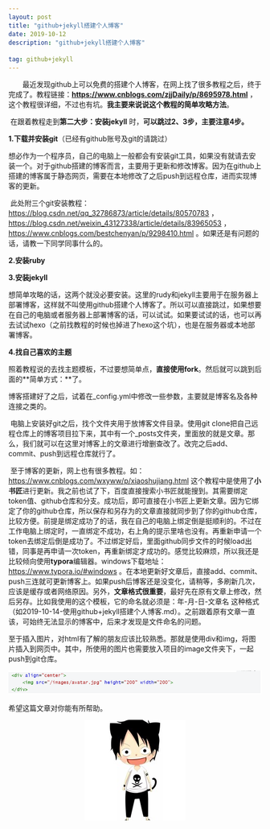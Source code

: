 ```yaml
---
layout: post
title: "github+jekyll搭建个人博客"
date: 2019-10-12 
description: "github+jekyll搭建个人博客"

tag: github+jekyll 
---   
```


　　最近发现github上可以免费的搭建个人博客，在网上找了很多教程之后，终于完成了。教程链接：**https://www.cnblogs.com/zjjDaily/p/8695978.html**  ，这个教程很详细，不过也有坑。**我主要来说说这个教程的简单攻略方法**。  

​	在跟着教程走到**第二大步：安装jekyll** 时，**可以跳过2、3步，主要注意4步。**  

**1.下载并安装git**（已经有github账号及git的请跳过）  

​	想必作为一个程序员，自己的电脑上一般都会有安装git工具，如果没有就请去安装一个。对于github搭建的博客而言，主要用于更新和修改博客。因为在github上搭建的博客属于静态网页，需要在本地修改了之后push到远程仓库，进而实现博客的更新。  

​	此处附三个git安装教程：https://blog.csdn.net/qq_32786873/article/details/80570783 ，https://blog.csdn.net/weixin_43127338/article/details/83965053 ，https://www.cnblogs.com/bestchenyan/p/9298410.html 。如果还是有问题的话，请教一下同学同事什么的。  

**2.安装ruby**  

**3.安装jekyll**  

​	想简单攻略的话，这两个就没必要安装。这里的rudy和jekyll主要用于在服务器上部署博客，这样就不叫使用github搭建个人博客了。所以可以直接跳过，如果想要在自己的电脑或者服务器上部署博客的话，可以试试。如果要试试的话，也可以再去试试hexo（之前找教程的时候也掉进了hexo这个坑），也是在服务器或本地部署博客。    

 **4.找自己喜欢的主题**  

​	照着教程说的去找主题模板，不过要想简单点，**直接使用fork**。然后就可以跳到后面的**简单方式：**了。  

​	博客搭建好了之后，试着在_config.yml中修改一些参数，主要就是博客名及各种连接之类的。  

​	电脑上安装好git之后，找个文件夹用于放博客文件目录。使用git clone把自己远程仓库上的博客项目拉下来，其中有一个_posts文件夹，里面放的就是文章。那么，我们就可以在这里对博客上的文章进行增删查改了。改完之后add、commit、push到远程仓库就行了。  

​	至于博客的更新，网上也有很多教程。如：https://www.cnblogs.com/wxyww/p/xiaoshujiang.html 这个教程中是使用了**小书匠**进行更新。我之前也试了下，百度直接搜索小书匠就能搜到。其需要绑定token值、github仓库和分支。成功后，即可直接在小书匠上更新文章。因为它绑定了你的github仓库，所以保存和另存为的文章直接就同步到了你的github仓库，比较方便。前提是绑定成功了的话，我在自己的电脑上绑定倒是挺顺利的。不过在工作电脑上绑定时，一直绑定不成功，右上角的提示里啥也没有。再重新申请一个token去绑定后倒是成功了。不过绑定好后，里面github同步文件的时候load出错，同事是再申请一次token，再重新绑定才成功的。感觉比较麻烦，所以我还是比较倾向使用**typora**编辑器。windows下载地址： https://www.typora.io/#windows  。在本地更新好文章后，直接add、commit、push三连就可更新博客上。如果push后博客还是没变化，请稍等，多刷新几次，应该是缓存或者网络原因。另外，**文章格式很重要**，最好先在原有文章上修改，然后另存。比如我使用的这个模板，它的命名就必须是：年-月-日-文章名 这种格式（如2019-10-14-使用github+jekyll搭建个人博客.md）。之前跟着原有文章一直该，可始终无法显示的博客中，后来才发现是文件命名的问题。

​	至于插入图片，对html有了解的朋友应该比较熟悉。那就是使用div和img，将图片插入到网页中。其中，所使用的图片也需要放入项目的image文件夹下，一起push到git仓库。

<div align="center">
	<img src="/images/QQ图片20191014142149.png" />  
</div> 

希望这篇文章对你能有所帮助。

<div align="center">
	<img src="/images/路飞.jpg">  
</div> 

